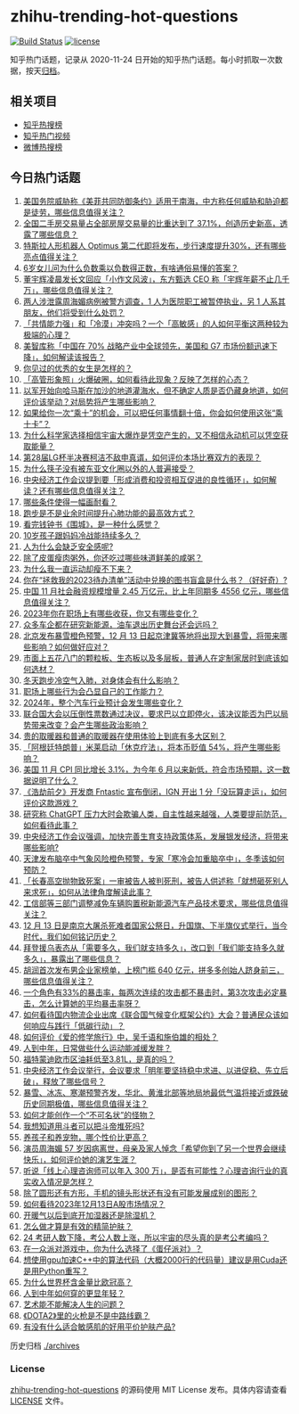 # zhihu-trending-hot-questions

[![Build Status](https://github.com/justjavac/zhihu-trending-hot-questions/workflows/ci/badge.svg?branch=master)](https://github.com/justjavac/zhihu-trending-hot-questions/actions)
[![license](https://img.shields.io/github/license/justjavac/zhihu-trending-hot-questions)](https://github.com/justjavac/zhihu-trending-hot-questions/blob/master/LICENSE)

知乎热门话题，记录从 2020-11-24
日开始的知乎热门话题。每小时抓取一次数据，按天[归档](./archives)。

## 相关项目

- [知乎热搜榜](https://github.com/justjavac/zhihu-trending-top-search)
- [知乎热门视频](https://github.com/justjavac/zhihu-trending-hot-video)
- [微博热搜榜](https://github.com/justjavac/weibo-trending-hot-search)

## 今日热门话题

<!-- BEGIN -->
<!-- 最后更新时间 Thu Dec 14 2023 08:50:31 GMT+0800 (China Standard Time) -->

1. [美国务院威胁称《美菲共同防御条约》适用于南海，中方称任何威胁和胁迫都是徒劳，哪些信息值得关注？](https://www.zhihu.com/question/634664659)
1. [全国二手房交易量占全部房屋交易量的比重达到了 37.1%，创造历史新高，透露了哪些信息？](https://www.zhihu.com/question/634643337)
1. [特斯拉人形机器人 Optimus 第二代即将发布，步行速度提升30%，还有哪些亮点值得关注？](https://www.zhihu.com/question/634663760)
1. [6岁女儿问为什么负数乘以负数得正数，有啥通俗易懂的答案？](https://www.zhihu.com/question/634038808)
1. [董宇辉凌晨发长文回应「小作文风波」，东方甄选 CEO 称「宇辉年薪不止几千万」，哪些信息值得关注？](https://www.zhihu.com/question/634643306)
1. [两人涉泄露周海媚病例被警方调查，1 人为医院职工被暂停执业，另 1 人系其朋友，他们将受到什么处罚？](https://www.zhihu.com/question/634618003)
1. [「共情能力强」和「冷漠」冲突吗？一个「高敏感」的人如何平衡这两种较为极端的心理？](https://www.zhihu.com/question/634579008)
1. [美智库称「中国在 70% 战略产业中全球领先，美国和 G7 市场份额迅速下降」，如何解读该报告？](https://www.zhihu.com/question/634654148)
1. [你见过的优秀的女生是怎样的？](https://www.zhihu.com/question/371652717)
1. [「高管形象照」火爆破圈，如何看待此现象？反映了怎样的心态？](https://www.zhihu.com/question/634679340)
1. [以军开始向哈马斯在加沙的地道灌海水，但不确定人质是否仍藏身地道，如何评价该举动？对局势将产生哪些影响？](https://www.zhihu.com/question/634632935)
1. [如果给你一次“乘十”的机会，可以把任何事情翻十倍，你会如何使用这张“乘十卡”？](https://www.zhihu.com/question/634584786)
1. [为什么科学家选择相信宇宙大爆炸是凭空产生的，又不相信永动机可以凭空获取能量？](https://www.zhihu.com/question/628305553)
1. [第28届LG杯半决赛柯洁不敌申真谞，如何评价本场比赛双方的表现？](https://www.zhihu.com/question/634647919)
1. [为什么筷子没有被东亚文化圈以外的人普遍接受？](https://www.zhihu.com/question/268623228)
1. [中央经济工作会议提到要「形成消费和投资相互促进的良性循环」，如何解读？还有哪些信息值得关注？](https://www.zhihu.com/question/634665618)
1. [哪些条件使得一幅画耐看？](https://www.zhihu.com/question/607794207)
1. [跑步是不是业余时间提升心肺功能的最高效方式？](https://www.zhihu.com/question/633335120)
1. [看完钱钟书《围城》，是一种什么感觉？](https://www.zhihu.com/question/50557373)
1. [10岁孩子跟妈妈冷战能持续多久？](https://www.zhihu.com/question/634209658)
1. [人为什么会缺乏安全感呢?](https://www.zhihu.com/question/343528940)
1. [除了皮蛋瘦肉粥外，你还吃过哪些味道鲜美的咸粥？](https://www.zhihu.com/question/632380184)
1. [为什么我一直运动却瘦不下来？](https://www.zhihu.com/question/632771615)
1. [你在“拯救我的2023待办清单”活动中兑换的图书盲盒是什么书？（好好奇）?](https://www.zhihu.com/question/634682124)
1. [中国 11 月社会融资规模增量 2.45 万亿元，比上年同期多 4556 亿元，哪些信息值得关注？](https://www.zhihu.com/question/634668669)
1. [2023年你在职场上有哪些收获，你又有哪些变化？](https://www.zhihu.com/question/634637751)
1. [众多车企都在研究新能源，油车退出历史舞台还会远吗？](https://www.zhihu.com/question/633371417)
1. [北京发布暴雪橙色预警，12 月 13 日起京津冀等地将出现大到暴雪，将带来哪些影响？如何做好应对？](https://www.zhihu.com/question/634436506)
1. [市面上五花八门的颗粒板、生态板以及多层板，普通人在定制家居时到底该如何选材？](https://www.zhihu.com/question/631483326)
1. [冬天跑步冷空气入肺，对身体会有什么影响？](https://www.zhihu.com/question/632907465)
1. [职场上哪些行为会凸显自己的工作能力？](https://www.zhihu.com/question/487011364)
1. [2024年，整个汽车行业预计会发生哪些变化？](https://www.zhihu.com/question/628934509)
1. [联合国大会以压倒性票数通过决议，要求巴以立即停火，该决议能否为巴以局势带来改变？会产生哪些政治影响？](https://www.zhihu.com/question/634608991)
1. [贵的取暖器和普通的取暖器在使用体验上到底有多大区别？](https://www.zhihu.com/question/630536277)
1. [「阿根廷特朗普」米莱启动「休克疗法」，将本币贬值 54%，将产生哪些影响？](https://www.zhihu.com/question/634630526)
1. [美国 11 月 CPI 同比增长 3.1%，为今年 6 月以来新低，符合市场预期，这一数据说明了什么？](https://www.zhihu.com/question/634605858)
1. [《浩劫前夕》开发商 Fntastic 宣布倒闭，IGN 开出 1 分「没玩算走运」，如何评价这款游戏？](https://www.zhihu.com/question/633925725)
1. [研究称 ChatGPT 压力大时会欺骗人类，自主性越来越强，人类要提前防范，如何看待此事？](https://www.zhihu.com/question/634662340)
1. [中央经济工作会议强调，加快完善生育支持政策体系，发展银发经济，将带来哪些影响?](https://www.zhihu.com/question/634550959)
1. [天津发布脑卒中气象风险橙色预警，专家「寒冷会加重脑卒中」，冬季该如何预防？](https://www.zhihu.com/question/634638973)
1. [「长春高空抛物致死案」一审被告人被判死刑，被告人供述称「就想砸死别人来求死」，如何从法律角度解读此事？](https://www.zhihu.com/question/634627903)
1. [工信部等三部门调整减免车辆购置税新能源汽车产品技术要求，哪些信息值得关注？](https://www.zhihu.com/question/634437809)
1. [12 月 13 日是南京大屠杀死难者国家公祭日，升国旗、下半旗仪式举行，当今时代，我们如何铭记历史？](https://www.zhihu.com/question/634626390)
1. [拜登援乌表态从「需要多久，我们就支持多久」，改口到「我们能支持多久就多久」，暴露出了哪些信息？](https://www.zhihu.com/question/634624405)
1. [胡润首次发布男企业家榜单，上榜门槛 640 亿元，拼多多创始人跻身前三，哪些信息值得关注？](https://www.zhihu.com/question/634473788)
1. [一个角色有33%的暴击率，每两次连续的攻击都不暴击时，第3次攻击必定暴击，怎么计算她的平均暴击率呀？](https://www.zhihu.com/question/634071566)
1. [如何看待国内物流企业出席《联合国气候变化框架公约》大会？普通民众该如何响应与践行「低碳行动」？](https://www.zhihu.com/question/634635310)
1. [如何评价《爱的修学旅行》中，吴千语和施伯雄的相处？](https://www.zhihu.com/question/632154202)
1. [人到中年，日常做些什么运动能减缓发胖？](https://www.zhihu.com/question/634060260)
1. [福特蒙迪欧市区油耗低至3.81L，是真的吗？](https://www.zhihu.com/question/634622552)
1. [中央经济工作会议举行，会议要求「明年要坚持稳中求进、以进促稳、先立后破」，释放了哪些信号？](https://www.zhihu.com/question/634555359)
1. [暴雪、冰冻、寒潮预警齐发，华北、黄淮北部等地局地最低气温将接近或跌破历史同期极值，哪些信息值得关注？](https://www.zhihu.com/question/634605370)
1. [如何才能创作一个“不可名状”的怪物？](https://www.zhihu.com/question/634144573)
1. [我想知道用斗者可以把斗帝堆死吗?](https://www.zhihu.com/question/477090564)
1. [养孩子和养宠物，哪个性价比更高？](https://www.zhihu.com/question/634506861)
1. [演员周海媚 57 岁因病离世，母亲及家人悼念「希望你到了另一个世界会继续快乐」，如何评价她的演艺生涯？](https://www.zhihu.com/question/634563082)
1. [听说「线上心理咨询师可以年入 300 万」，是否有可能性？心理咨询行业的真实收入情况是怎样？](https://www.zhihu.com/question/633772272)
1. [除了圆形还有方形，手机的镜头形状还有没有可能发展成别的图形？](https://www.zhihu.com/question/632151106)
1. [如何看待2023年12月13日A股市场情况？](https://www.zhihu.com/question/634608400)
1. [开暖气以后到底开加湿器还是除湿机？](https://www.zhihu.com/question/629448837)
1. [怎么做才算是有效的精简护肤？](https://www.zhihu.com/question/631121601)
1. [24 考研人数下降，考公人数上涨，所以宇宙的尽头真的是考公考编吗？](https://www.zhihu.com/question/631471680)
1. [在一众派对游戏中，你为什么选择了《蛋仔派对》？](https://www.zhihu.com/question/631721792)
1. [想使用gpu加速C++中的算法代码（大概2000行的代码量）建议是用Cuda还是用Python重写？](https://www.zhihu.com/question/599578576)
1. [为什么世界杯含金量比欧冠高？](https://www.zhihu.com/question/633734011)
1. [人到中年如何穿的更显年轻？](https://www.zhihu.com/question/632642157)
1. [艺术能不能解决人生的问题？](https://www.zhihu.com/question/632668302)
1. [《DOTA2》里的火枪是不是中路线霸？](https://www.zhihu.com/question/633247669)
1. [有没有什么适合敏感肌的好用平价护肤产品?](https://www.zhihu.com/question/631731273)

<!-- END -->

历史归档 [./archives](./archives)

### License

[zhihu-trending-hot-questions](https://github.com/justjavac/zhihu-trending-hot-questions)
的源码使用 MIT License 发布。具体内容请查看 [LICENSE](./LICENSE) 文件。
